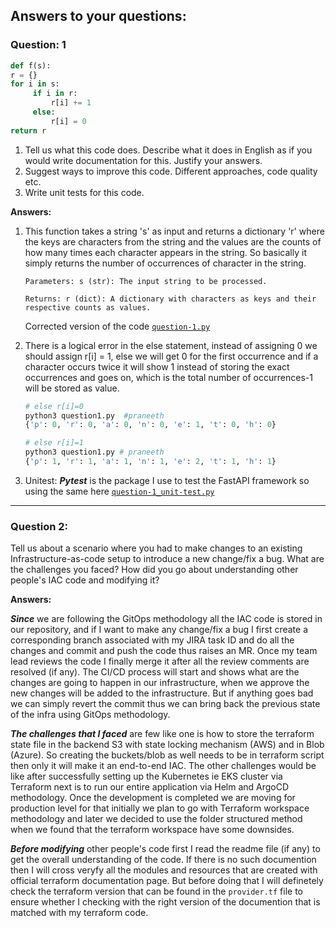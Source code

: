 ## Answers to your questions:

### Question: 1

```python
def f(s):
r = {}
for i in s:
     if i in r:
         r[i] += 1
     else:
         r[i] = 0
return r
```


1. Tell us what this code does. Describe what it does in English as if you would write documentation for this. Justify your answers. 
2. Suggest ways to improve this code. Different approaches, code quality etc. 
3. Write unit tests for this code. 

**Answers:**

1.  This function takes a string 's' as input and returns a dictionary 'r' where the keys are characters from the string and the values are the counts of how many times each character appears in the string. So basically it simply returns the number of occurrences of character in the string.
    ```
    Parameters: s (str): The input string to be processed.
    
    Returns: r (dict): A dictionary with characters as keys and their respective counts as values.
    ```
    Corrected version of the code [`question-1.py`](question-1.py)

2. There is a logical error in the else statement, instead of assigning 0 we should assign r[i] = 1, else we will get 0 for the first occurrence and if a character occurs twice it will show 1 instead of storing the exact occurrences and goes on, which is the total number of occurrences-1 will be stored as value.


    ```python
    # else r[i]=0
    python3 question1.py  #praneeth
    {'p': 0, 'r': 0, 'a': 0, 'n': 0, 'e': 1, 't': 0, 'h': 0}

    # else r[i]=1
    python3 question1.py # praneeth
    {'p': 1, 'r': 1, 'a': 1, 'n': 1, 'e': 2, 't': 1, 'h': 1}
    ```

3. Unitest: **_Pytest_** is the package I use to test the FastAPI framework so using the same here [`question-1_unit-test.py`](question-1_unit-test.py)

---
### Question 2:
Tell us about a scenario where you had to make changes to an existing Infrastructure-as-code setup to introduce a new change/fix a bug. What are the challenges you faced? How did you go about understanding other people's IAC code and modifying it?

**Answers:**

**_Since_** we are following the GitOps methodology all the IAC code is stored in our repository, and if I want to make any change/fix a bug I first create a corresponding branch associated with my JIRA task ID and do all the changes and commit and push the code thus raises an MR. Once my team lead reviews the code I finally merge it after all the review comments are resolved (if any). The CI/CD process will start and shows what are the changes are going to happen in our infrastructure, when we approve the new changes will be added to the infrastructure. But if anything goes bad we can simply revert the commit thus we can bring back the previous state of the infra using GitOps methodology.

**_The challenges that I faced_** are few like one is how to store the terraform state file in the backend S3 with state locking mechanism (AWS) and in Blob (Azure). So creating the buckets/blob as well needs to be in terraform script then only it will make it an end-to-end IAC. The other challenges would be like after successfully setting up the Kubernetes ie EKS cluster via Terraform next is to run our entire application via Helm and ArgoCD methodology. Once the development is completed we are moving for production level for that initially we plan to go with Terraform workspace methodology and later we decided to use the folder structured method when we found that the terraform workspace have some downsides.

**_Before modifying_** other people's code first I read the readme file (if any) to get the overall understanding of the code. If there is no such documention then I will cross veryfy all the modules and resources that are created with official terraform documentation page. But before doing that I will definetely check the terraform version that can be found in the `provider.tf` file to ensure whether I checking with the right version of the documention that is matched with my terraform code.